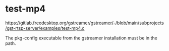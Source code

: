 # test-mp4
https://gitlab.freedesktop.org/gstreamer/gstreamer/-/blob/main/subprojects/gst-rtsp-server/examples/test-mp4.c

The pkg-config executable from the gstreamer installation must be in the path.
